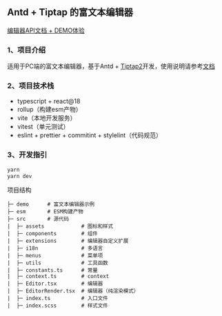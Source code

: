 ## Antd + Tiptap 的富文本编辑器

[编辑器API文档 + DEMO体验](./)

### 1、项目介绍

适用于PC端的富文本编辑器，基于Antd + [Tiptap2](https://tiptap.dev/docs/editor/getting-started/overview)开发，使用说明请参考[文档](./)

### 2、项目技术栈

- typescript + react@18
- rollup（构建esm产物）
- vite（本地开发服务）
- vitest（单元测试）
- eslint + prettier + commitint + stylelint（代码规范）

### 3、开发指引

```bash
yarn
yarn dev
```

项目结构

```
├─ demo      # 富文本编辑器示例
├─ esm       # ESM构建产物
├─ src       # 源代码
|  ├─ assets            # 图标和样式
|  ├─ components        # 组件
|  ├─ extensions        # 编辑器自定义扩展
|  ├─ i18n              # 多语言
|  ├─ menus             # 菜单项
|  ├─ utils             # 工具函数
|  ├─ constants.ts      # 常量
|  ├─ context.ts        # context
|  ├─ Editor.tsx        # 编辑器
|  ├─ EditorRender.tsx  # 编辑器（纯渲染模式）
|  ├─ index.ts          # 入口文件
|  ├─ index.scss        # 样式文件
```
